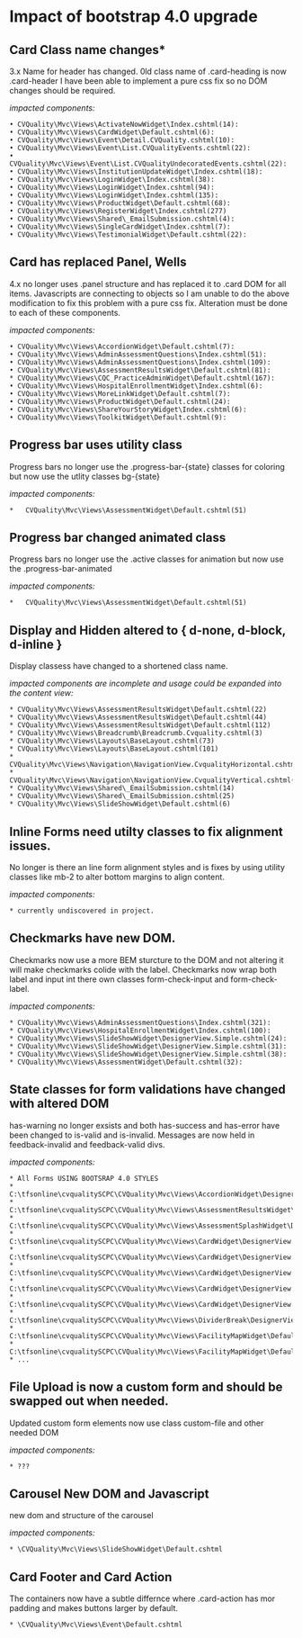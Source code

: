 # Impact of bootstrap 4.0 upgrade

## Card Class name changes*

3.x Name for header has changed. 0ld class name of .card-heading is now .card-header I have been able to implement a pure css fix so no DOM changes should be required. 

*impacted components:*

	• CVQuality\Mvc\Views\ActivateNowWidget\Index.cshtml(14):   
	• CVQuality\Mvc\Views\CardWidget\Default.cshtml(6):   
	• CVQuality\Mvc\Views\Event\Detail.CVQuality.cshtml(10):     
	• CVQuality\Mvc\Views\Event\List.CVQualityEvents.cshtml(22):            
	• CVQuality\Mvc\Views\Event\List.CVQualityUndecoratedEvents.cshtml(22): 
	• CVQuality\Mvc\Views\InstitutionUpdateWidget\Index.cshtml(18):
	• CVQuality\Mvc\Views\LoginWidget\Index.cshtml(38):  
	• CVQuality\Mvc\Views\LoginWidget\Index.cshtml(94):
	• CVQuality\Mvc\Views\LoginWidget\Index.cshtml(135):
	• CVQuality\Mvc\Views\ProductWidget\Default.cshtml(68): 
	• CVQuality\Mvc\Views\RegisterWidget\Index.cshtml(277)
	• CVQuality\Mvc\Views\Shared\_EmailSubmission.cshtml(4):                                      
	• CVQuality\Mvc\Views\SingleCardWidget\Index.cshtml(7): 
	• CVQuality\Mvc\Views\TestimonialWidget\Default.cshtml(22):


## Card has replaced Panel, Wells

4.x no longer uses .panel structure and has replaced it to .card DOM for all items. Javascripts are connecting to objects so I am unable to do the above modification to fix this problem with a pure css fix.  Alteration must be done to each of these components. 

*impacted components:*

	• CVQuality\Mvc\Views\AccordionWidget\Default.cshtml(7):       
	• CVQuality\Mvc\Views\AdminAssessmentQuestions\Index.cshtml(51):
	• CVQuality\Mvc\Views\AdminAssessmentQuestions\Index.cshtml(109):
	• CVQuality\Mvc\Views\AssessmentResultsWidget\Default.cshtml(81):
	* CVQuality\Mvc\Views\CQC_PracticeAdminWidget\Default.cshtml(167):
	• CVQuality\Mvc\Views\HospitalEnrollmentWidget\Index.cshtml(6):  
	• CVQuality\Mvc\Views\MoreLinkWidget\Default.cshtml(7): 
	• CVQuality\Mvc\Views\ProductWidget\Default.cshtml(24):
	• CVQuality\Mvc\Views\ShareYourStoryWidget\Index.cshtml(6):  
	• CVQuality\Mvc\Views\ToolkitWidget\Default.cshtml(9):




## Progress bar uses utility class

Progress bars no longer use the .progress-bar-{state} classes for coloring but now use the utlity classes bg-{state}

*impacted components:*

	*   CVQuality\Mvc\Views\AssessmentWidget\Default.cshtml(51)


## Progress bar changed animated class

Progress bars no longer use the .active classes for animation but now use the .progress-bar-animated

*impacted components:*

	*   CVQuality\Mvc\Views\AssessmentWidget\Default.cshtml(51)



## Display and Hidden altered to { d-none, d-block, d-inline }

Display classess have changed to a shortened class name.  

*impacted components are incomplete and usage could be expanded into the content view:*

	* CVQuality\Mvc\Views\AssessmentResultsWidget\Default.cshtml(22)
	* CVQuality\Mvc\Views\AssessmentResultsWidget\Default.cshtml(44)
	* CVQuality\Mvc\Views\AssessmentResultsWidget\Default.cshtml(112)
	* CVQuality\Mvc\Views\Breadcrumb\Breadcrumb.Cvquality.cshtml(3)
	* CVQuality\Mvc\Views\Layouts\BaseLayout.cshtml(73)
	* CVQuality\Mvc\Views\Layouts\BaseLayout.cshtml(101)
	* CVQuality\Mvc\Views\Navigation\NavigationView.CvqualityHorizontal.cshtml(9)
	* CVQuality\Mvc\Views\Navigation\NavigationView.CvqualityVertical.cshtml(20)
	* CVQuality\Mvc\Views\Shared\_EmailSubmission.cshtml(14)
	* CVQuality\Mvc\Views\Shared\_EmailSubmission.cshtml(25)
	* CVQuality\Mvc\Views\SlideShowWidget\Default.cshtml(6)


## Inline Forms need utilty classes to fix alignment issues. 

No longer is there an line form alignment styles and is fixes by using utility classes like mb-2 to alter bottom margins to align content. 

*impacted components:*

	* currently undiscovered in project.


## Checkmarks have new DOM. 

Checkmarks now use a more BEM sturcture to the DOM and not altering it will make checkmarks colide with the label. Checkmarks now wrap both label and input int there own classes form-check-input and form-check-label.  

*impacted components:*

	* CVQuality\Mvc\Views\AdminAssessmentQuestions\Index.cshtml(321):
	* CVQuality\Mvc\Views\HospitalEnrollmentWidget\Index.cshtml(100):  
	* CVQuality\Mvc\Views\SlideShowWidget\DesignerView.Simple.cshtml(24):   
	* CVQuality\Mvc\Views\SlideShowWidget\DesignerView.Simple.cshtml(31): 
	* CVQuality\Mvc\Views\SlideShowWidget\DesignerView.Simple.cshtml(38):  
	* CVQuality\Mvc\Views\AssessmentWidget\Default.cshtml(32):   


## State classes for form validations have changed with altered DOM
has-warning no longer exsists and both has-success and has-error have been changed to is-valid and is-invalid. Messages are now held in feedback-invalid and feedback-valid divs.   

*impacted components:*

	* All Forms USING BOOTSRAP 4.0 STYLES
	* C:\tfsonline\cvqualitySCPC\CVQuality\Mvc\Views\AccordionWidget\DesignerView.Simple.cshtml(3): 
	* C:\tfsonline\cvqualitySCPC\CVQuality\Mvc\Views\AssessmentResultsWidget\Default.cshtml(29):  
	* C:\tfsonline\cvqualitySCPC\CVQuality\Mvc\Views\AssessmentSplashWidget\Default.cshtml(35): 
	* C:\tfsonline\cvqualitySCPC\CVQuality\Mvc\Views\CardWidget\DesignerView.Simple.cshtml(5):  
	* C:\tfsonline\cvqualitySCPC\CVQuality\Mvc\Views\CardWidget\DesignerView.Simple.cshtml(15): 
	* C:\tfsonline\cvqualitySCPC\CVQuality\Mvc\Views\CardWidget\DesignerView.Simple.cshtml(19):  
	* C:\tfsonline\cvqualitySCPC\CVQuality\Mvc\Views\CardWidget\DesignerView.Simple.cshtml(23):  
	* C:\tfsonline\cvqualitySCPC\CVQuality\Mvc\Views\CardWidget\DesignerView.Simple.cshtml(32): 
	* C:\tfsonline\cvqualitySCPC\CVQuality\Mvc\Views\DividerBreak\DesignerView.Simple.cshtml(6): 
	* C:\tfsonline\cvqualitySCPC\CVQuality\Mvc\Views\FacilityMapWidget\Default.cshtml(30)
	* C:\tfsonline\cvqualitySCPC\CVQuality\Mvc\Views\FacilityMapWidget\Default.cshtml(39):
	* ...


##  File Upload is now a custom form and should be swapped out when needed.

Updated custom form elements now use class custom-file and other needed DOM

*impacted components:*

	* ???


## Carousel New DOM and Javascript
new dom and structure of the carousel 

*impacted components:*

	* \CVQuality\Mvc\Views\SlideShowWidget\Default.cshtml

## Card Footer and Card Action
The containers now have a subtle differnce where .card-action has mor padding and makes buttons larger by default. 

	* \CVQuality\Mvc\Views\Event\Default.cshtml